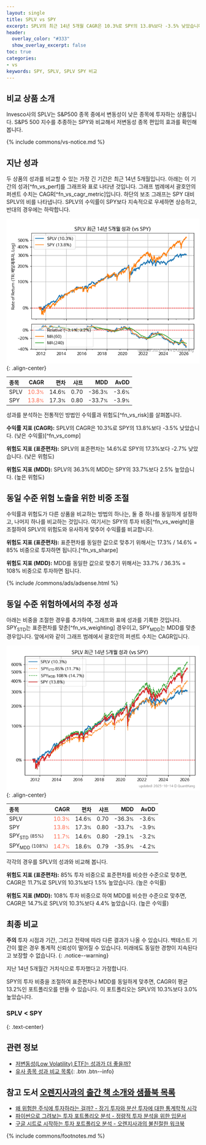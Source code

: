 ```yaml
---
layout: single
title: SPLV vs SPY
excerpt: SPLV의 최근 14년 5개월 CAGR은 10.3%로 SPY의 13.8%보다 -3.5% 낮았습니다.
header:
  overlay_color: "#333"
  show_overlay_excerpt: false
toc: true
categories:
- vs
keywords: SPY, SPLV, SPLV SPY 비교
---
```


## 비교 상품 소개


Invesco사의 SPLV는 S&P500 종목 중에서 변동성이 낮은 종목에 투자하는 상품입니다. S&P5 500 지수를 추종하는 SPY와 비교해서 저변동성 종목 편입의 효과를 확인해 봅니다.



{% include commons/vs-notice.md %}

## 지난 성과

두 상품의 성과를 비교할 수 있는 가장 긴 기간은 최근 14년 5개월입니다. 아래는 이 기간의 성과[^fn_vs_perf]를 그래프와 표로 나타낸 것입니다.
그래프 범례에서 괄호안의 퍼센트 수치는 CAGR[^fn_vs_cagr_metric]입니다.
하단의 보조 그래프는 SPY 대비 SPLV의 비를 나타냅니다.
SPLV의 수익률이 SPY보다 지속적으로 우세하면 상승하고, 반대의 경우에는 하락합니다.

![SPLV](/vs/images/splv-vs-spy_dual.png){: .align-center}

| **종목** | **CAGR** | **편차** | **샤프** | **MDD** | **AvDD** |
| :------------ | ------: | -----------: | -------: | ------: | -------: |
| SPLV | <span style="color: tomato">10.3<small>%</small></span> | 14.6<small>%</small> | 0.70 | -36.3<small>%</small> | -3.6<small>%</small> |
| SPY | <span style="color: tomato">13.8<small>%</small></span> | 17.3<small>%</small> | 0.80 | -33.7<small>%</small> | -3.9<small>%</small> |

<!-- more -->


성과를 분석하는 전통적인 방법인 수익률과 위험도[^fn_vs_risk]를 살펴봅니다.

**수익률 지표 (CAGR):** SPLV의 CAGR은 10.3%로 SPY의 13.8%보다 -3.5% 낮았습니다. (낮은 수익률)[^fn_vs_comp]

**위험도 지표 (표준편차):** SPLV의 표준편차는 14.6%로 SPY의 17.3%보다 -2.7% 낮았습니다. (낮은 위험도)

**위험도 지표 (MDD):** SPLV의 36.3%의 MDD는 SPY의 33.7%보다 2.5% 높았습니다. (높은 위험도)



## 동일 수준 위험 노출을 위한 비중 조절

수익률과 위험도가 다른 상품을 비교하는 방법의 하나는, 둘 중 하나를 동일하게 설정하고, 나머지 하나를 비교하는 것입니다.
여기서는 SPY의 투자 비중[^fn_vs_weight]을 조절하여 SPLV의 위험도와 유사하게 맞추어 수익률를 비교합니다.

**위험도 지표 (표준편차):** 표준편차를 동일한 값으로 맞추기 위해서는 17.3% / 14.6% = 85% 비중으로 투자하면 됩니다.[^fn_vs_sharpe]

**위험도 지표 (MDD):** MDD를 동일한 값으로 맞추기 위해서는 33.7% / 36.3% = 108% 비중으로 투자하면 됩니다.


{% include /commons/ads/adsense.html %}



## 동일 수준 위험하에서의 추정 성과

아래는 비중을 조절한 경우를 추가하여, 그래프와 표에 성과를 기록한 것입니다.
SPY<sub>STD</sub>는 표준편차를 맞춘[^fn_vs_weighting] 경우이고, SPY<sub>MDD</sub>는 MDD를 맞춘 경우입니다.
앞에서와 같이 그래프 범례에서 괄호안의 퍼센트 수치는 CAGR입니다.


![SPLV](/vs/images/splv-vs-spy.png){: .align-center}



| **종목** | **CAGR** | **편차** | **샤프** | **MDD** | **AvDD** |
| :------------ | ------: | -----------: | -------: | ------: | -------: |
| SPLV | <span style="color: tomato">10.3<small>%</small></span> | 14.6<small>%</small> | 0.70 | -36.3<small>%</small> | -3.6<small>%</small> |
| SPY | <span style="color: tomato">13.8<small>%</small></span> | 17.3<small>%</small> | 0.80 | -33.7<small>%</small> | -3.9<small>%</small> |
| SPY<sub>STD</sub> <small>(85%)</small> | <span style="color: tomato">11.7<small>%</small></span> | 14.6<small>%</small> | 0.80 | -29.1<small>%</small> | -3.2<small>%</small> |
| SPY<sub>MDD</sub> <small>(108%)</small> | <span style="color: tomato">14.7<small>%</small></span> | 18.6<small>%</small> | 0.79 | -35.9<small>%</small> | -4.2<small>%</small> |



각각의 경우를 SPLV의 성과와 비교해 봅니다.

**위험도 지표 (표준편차):** 85% 투자 비중으로 표준편차를 비슷한 수준으로 맞추면, CAGR은 11.7%로 SPLV의 10.3%보다 1.5% 높았습니다. (높은 수익률)

**위험도 지표 (MDD):** 108% 투자 비중으로 하여 MDD를 비슷한 수준으로 맞추면, CAGR은 14.7%로 SPLV의 10.3%보다 4.4% 높았습니다. (높은 수익률)




## 최종 비교

**주의** 투자 시점과 기간, 그리고 전략에 따라 다른 결과가 나올 수 있습니다. 백테스트 기간이 짧은 경우 통계적 신뢰성이 떨어질 수 있습니다. 미래에도 동일한 경향이 지속된다고 보장할 수 없습니다.
{: .notice--warning}

지난 14년 5개월간 거치식으로 투자했다고 가정합니다.

SPY의 투자 비중을 조절하여 표준편차나 MDD를 동일하게 맞추면, CAGR이 평균 13.2%인 포트폴리오를 만들 수 있습니다.
이 포트폴리오는 SPLV의 10.3%보다 3.0% 높았습니다.

### SPLV &lt; SPY
{: .text-center}


## 관련 정보

- [저변동성(Low Volatility) ETF는 성과가 더 좋을까?](https://kongdori.tistory.com/162)
- [유사 종목 성과 비교 목록](/vs/){: .btn .btn--info}


## 참고 도서 [오렌지사과의 출간 책 소개와 샘플북 목록](https://kongdori.tistory.com/691)

- [왜 위험한 주식에 투자하라는 걸까? - 장기 투자와 분산 투자에 대한 통계학적 시각](https://kongdori.tistory.com/421)
- [파이썬으로 그려보는 투자 포트폴리오 분석  - 정량적 투자 분석을 위한 입문서](https://kongdori.tistory.com/643)
- [구글 시트로 시작하는 투자 포트폴리오 분석 - 오렌지사과의 불친절한 워크북](https://kongdori.tistory.com/449)

{% include commons/footnotes.md %}